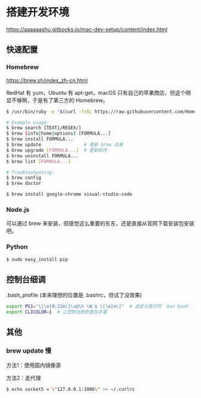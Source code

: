 # 搭建开发环境

https://aaaaaashu.gitbooks.io/mac-dev-setup/content/index.html


## 快速配置

### Homebrew

https://brew.sh/index_zh-cn.html

RedHat 有 yum，Ubuntu 有 apt-get，macOS 只有自己的苹果商店，但这个明显不够啊，于是有了第三方的 Homebrew。

```bash
$ /usr/bin/ruby -e "$(curl -fsSL https://raw.githubusercontent.com/Homebrew/install/master/install)"
```

```bash
# Example usage:
$ brew search [TEXT|/REGEX/]
$ brew (info|home|options) [FORMULA...]
$ brew install FORMULA...
$ brew update                # 更新 brew 自身
$ brew upgrade [FORMULA...]  # 更新软件
$ brew uninstall FORMULA...
$ brew list [FORMULA...]

# Troubleshooting:
$ brew config
$ brew doctor
```

```bash
$ brew install google-chrome visual-studio-code
```

### Node.js

可以通过 brew 来安装，但感觉这么重要的东东，还是直接从官网下载安装包安装吧。


### Python

```bash
$ sudo easy_install pip
```


## 控制台细调

.bash_profile (本来理想的位置是 .bashrc，但试了没效果)

```bash
export PS1="\[\e[0;32m\]\u@\h \W $ \[\e[m\]"  # 自定义提示符 `man bash` 可查看详细说明
export CLICOLOR=1  # 让控制台颜色更加丰富
```


## 其他

### brew update 慢

方法1：使用国内镜像源

方法2：走代理

```bash
$ echo socket5 = \"127.0.0.1:1086\" >> ~/.curlrc
```
